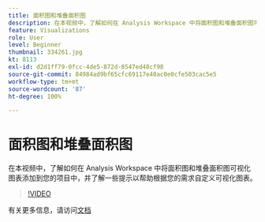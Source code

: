 ```yaml
---
title: 面积图和堆叠面积图
description: 在本视频中，了解如何在 Analysis Workspace 中将面积图和堆叠面积图可视化图表添加到您的项目中，并了解一些提示以帮助根据您的需求自定义可视化图表。
feature: Visualizations
role: User
level: Beginner
thumbnail: 334261.jpg
kt: 8113
exl-id: d2d1ff79-0fcc-4de5-872d-8547ed48cf98
source-git-commit: 84984ad9bf65cfc69117e40ac0e0cfe503cac5e5
workflow-type: tm+mt
source-wordcount: '87'
ht-degree: 100%

---
```


# 面积图和堆叠面积图

在本视频中，了解如何在 Analysis Workspace 中将面积图和堆叠面积图可视化图表添加到您的项目中，并了解一些提示以帮助根据您的需求自定义可视化图表。

>[!VIDEO](https://video.tv.adobe.com/v/334261/?quality=12&learn=on)

有关更多信息，请访问[文档](https://experienceleague.adobe.com/docs/analytics/analyze/analysis-workspace/visualizations/area.html?lang=zh-Hans#)
